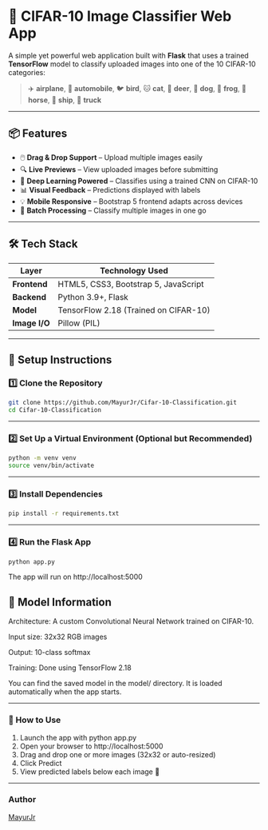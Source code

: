 # 🧠 CIFAR-10 Image Classifier Web App

A simple yet powerful web application built with **Flask** that uses a trained **TensorFlow** model to classify uploaded images into one of the 10 CIFAR-10 categories:

> ✈️ **airplane**, 🚗 **automobile**, 🐦 **bird**, 🐱 **cat**, 🦌 **deer**, 🐶 **dog**, 🐸 **frog**, 🐴 **horse**, 🚢 **ship**, 🚚 **truck**

---

## 📦 Features

- 🖱️ **Drag & Drop Support** – Upload multiple images easily  
- 🔍 **Live Previews** – View uploaded images before submitting  
- 🧠 **Deep Learning Powered** – Classifies using a trained CNN on CIFAR-10  
- 📊 **Visual Feedback** – Predictions displayed with labels  
- 💡 **Mobile Responsive** – Bootstrap 5 frontend adapts across devices  
- 🔁 **Batch Processing** – Classify multiple images in one go  

---

## 🛠️ Tech Stack

| Layer        | Technology Used                      |
|--------------|---------------------------------------|
| **Frontend** | HTML5, CSS3, Bootstrap 5, JavaScript |
| **Backend**  | Python 3.9+, Flask                   |
| **Model**    | TensorFlow 2.18 (Trained on CIFAR-10)|
| **Image I/O**| Pillow (PIL)                         |

---

## 🚀 Setup Instructions

### 1️⃣ Clone the Repository

```bash
git clone https://github.com/MayurJr/Cifar-10-Classification.git
cd Cifar-10-Classification
```
---

### 2️⃣ Set Up a Virtual Environment (Optional but Recommended)
```bash
python -m venv venv
source venv/bin/activate   
```
---

### 3️⃣ Install Dependencies
```bash
pip install -r requirements.txt
```
---

### 4️⃣ Run the Flask App
```bash
python app.py
```
The app will run on http://localhost:5000

## 🧠 Model Information
Architecture: A custom Convolutional Neural Network trained on CIFAR-10.

Input size: 32x32 RGB images

Output: 10-class softmax

Training: Done using TensorFlow 2.18

You can find the saved model in the model/ directory. It is loaded automatically when the app starts.

---

### 📸 How to Use
1. Launch the app with python app.py
2. Open your browser to http://localhost:5000
3. Drag and drop one or more images (32x32 or auto-resized)
4. Click Predict
5. View predicted labels below each image 🎯

---

### Author
[MayurJr](https://github.com/MayurJr)
